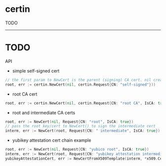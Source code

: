certin
=======

TODO

------------------------------------------------------------------------------

TODO
====

API

* simple self-signed cert

```go
// the first param to NewCert is the parent (signing) CA cert. nil creates a self-signed cert
root, err := certin.NewCert(nil, certin.Request{CN: "self-signed"}))
```

* root CA cert

```go
root, err := certin.NewCert(nil, certin.Request{CN: "root CA", IsCA: true}))
```

* root and intermediate CA certs

```go
root, err := NewCert(nil, Request{CN: "root", IsCA: true})
// pass the root key/cert to NewCert() to sign the intermediate cert
interm, err := NewCert(root, Request{CN: " intermediate", IsCA: true})
```

* yubikey attestation cert chain example
```go
root, err := NewCert(nil, Request{CN: "yubico root", IsCA: true})
interm, err := NewCert(root, Request{CN: "yubikey attestation intermediate", IsCA: true})
yubikeyAttestationCert, err := NewCertFromX509Template(interm, *x509.Certificate{.... all the details in a yubikey attestation cert ...})
```